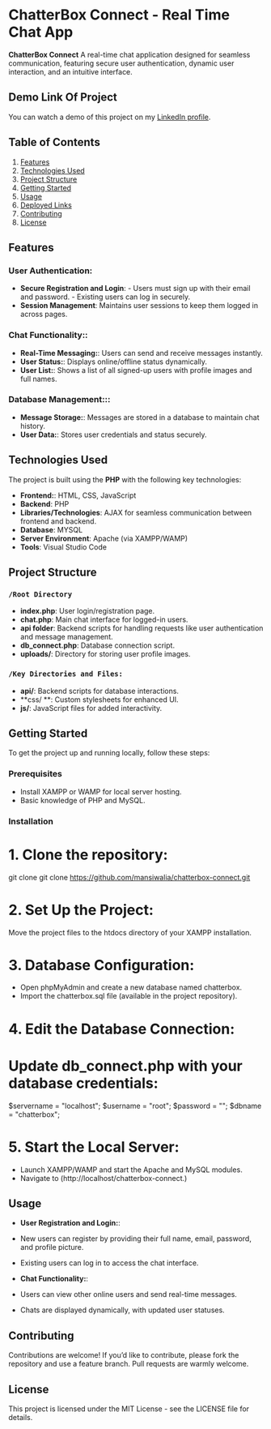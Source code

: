 # ChatterBox Connect - Real Time Chat App

**ChatterBox Connect** A real-time chat application designed for seamless communication, featuring secure user authentication, dynamic user interaction, and an intuitive interface.

## Demo Link Of Project
You can watch a demo of this project on my [LinkedIn profile](https://www.linkedin.com/feed/update/urn:li:activity:7237048455922085888/).

## Table of Contents
1. [Features](#features)
2. [Technologies Used](#technologies-used)
3. [Project Structure](#project-structure)
4. [Getting Started](#getting-started)
5. [Usage](#usage)
6. [Deployed Links](#deployed-links)
7. [Contributing](#contributing)
8. [License](#license)

## Features

### User Authentication:
- **Secure Registration and Login**: - Users must sign up with their email and password.
                                     - Existing users can log in securely. 
- **Session Management**: Maintains user sessions to keep them logged in across pages.

### Chat Functionality::
- **Real-Time Messaging:**: Users can send and receive messages instantly.
- **User Status:**: Displays online/offline status dynamically.
- **User List:**: Shows a list of all signed-up users with profile images and full names.

### Database Management:::
- **Message Storage:**: Messages are stored in a database to maintain chat history.
- **User Data:**: Stores user credentials and status securely.        

## Technologies Used

The project is built using the **PHP** with the following key technologies:

- **Frontend:**: HTML, CSS, JavaScript
- **Backend**: PHP
- **Libraries/Technologies**: AJAX for seamless communication between frontend and backend.
- **Database**: MYSQL
- **Server Environment**: Apache (via XAMPP/WAMP)
- **Tools**: Visual Studio Code

## Project Structure

### `/Root Directory`
- **index.php**: User login/registration page.
- **chat.php**: Main chat interface for logged-in users.
- **api folder**: Backend scripts for handling requests like user authentication and message management.
- **db_connect.php**: Database connection script.
- **uploads/**: Directory for storing user profile images.
  
### `/Key Directories and Files:`
- **api/**: Backend scripts for database interactions.
- **css/ **: Custom stylesheets for enhanced UI.
- **js/**: JavaScript files for added interactivity.

## Getting Started

To get the project up and running locally, follow these steps:

### Prerequisites

- Install XAMPP or WAMP for local server hosting.
- Basic knowledge of PHP and MySQL.


### Installation

# 1. Clone the repository:
git clone git clone https://github.com/mansiwalia/chatterbox-connect.git

# 2. Set Up the Project:
Move the project files to the htdocs directory of your XAMPP installation.

# 3. Database Configuration:
- Open phpMyAdmin and create a new database named chatterbox.
- Import the chatterbox.sql file (available in the project repository).

# 4. Edit the Database Connection:
# Update db_connect.php with your database credentials:
$servername = "localhost";
$username = "root";
$password = "";
$dbname = "chatterbox";


# 5. Start the Local Server:
- Launch XAMPP/WAMP and start the Apache and MySQL modules.
- Navigate to (http://localhost/chatterbox-connect.)


## Usage

- **User Registration and Login:**:
- New users can register by providing their full name, email, password, and profile picture.
- Existing users can log in to access the chat interface.
  
- **Chat Functionality:**:
- Users can view other online users and send real-time messages.
- Chats are displayed dynamically, with updated user statuses.


## Contributing
Contributions are welcome! If you’d like to contribute, please fork the repository and use a feature branch. Pull requests are warmly welcome.

## License
This project is licensed under the MIT License - see the LICENSE file for details.


